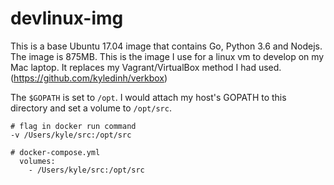 # devlinux-img

This is a base Ubuntu 17.04 image that contains Go, Python 3.6 and Nodejs. The image is 875MB. This is the image I use for a linux vm to develop on my Mac laptop. It replaces my Vagrant/VirtualBox method I had used. (https://github.com/kyledinh/verkbox)

The `$GOPATH` is set to `/opt`. I would attach my host's GOPATH to this directory and set a volume to `/opt/src`.

```
# flag in docker run command
-v /Users/kyle/src:/opt/src

# docker-compose.yml
  volumes:
    - /Users/kyle/src:/opt/src
```
